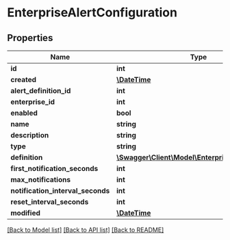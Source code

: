 # EnterpriseAlertConfiguration

## Properties
Name | Type | Description | Notes
------------ | ------------- | ------------- | -------------
**id** | **int** |  | [optional] 
**created** | [**\DateTime**](\DateTime.md) |  | [optional] 
**alert_definition_id** | **int** |  | [optional] 
**enterprise_id** | **int** |  | [optional] 
**enabled** | **bool** |  | [optional] 
**name** | **string** |  | [optional] 
**description** | **string** |  | [optional] 
**type** | **string** |  | [optional] 
**definition** | [**\Swagger\Client\Model\EnterpriseAlertDefinition**](EnterpriseAlertDefinition.md) |  | [optional] 
**first_notification_seconds** | **int** |  | [optional] 
**max_notifications** | **int** |  | [optional] 
**notification_interval_seconds** | **int** |  | [optional] 
**reset_interval_seconds** | **int** |  | [optional] 
**modified** | [**\DateTime**](\DateTime.md) |  | [optional] 

[[Back to Model list]](../README.md#documentation-for-models) [[Back to API list]](../README.md#documentation-for-api-endpoints) [[Back to README]](../README.md)


